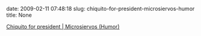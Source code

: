 date: 2009-02-11 07:48:18
slug: chiquito-for-president-microsiervos-humor
title: None

[Chiquito for president | Microsiervos (Humor)](http://www.microsiervos.com/archivo/humor/chiquito-for-president.html)

